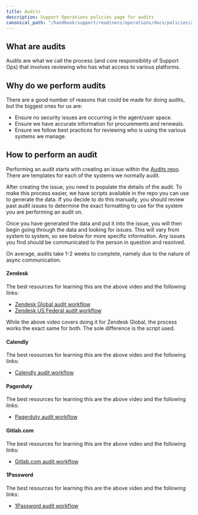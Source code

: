 ```yaml
---
title: Audits
description: Support Operations policies page for audits
canonical_path: "/handbook/support/readiness/operations/docs/policies/audits"
---
```


## What are audits

Audits are what we call the process (and core responsibility of Support Ops)
that involves reviewing who has what access to various platforms.

## Why do we perform audits

There are a good number of reasons that could be made for doing audits, but the
biggest ones for us are:

- Ensure no security issues are occurring in the agent/user space.
- Ensure we have accurate information for procurements and renewals.
- Ensure we follow best practices for reviewing who is using the various systems
  we manage.

## How to perform an audit

Performing an audit starts with creating an issue within the
[Audits repo](https://gitlab.com/gitlab-com/support/support-ops/support-ops-tools/audits).
There are templates for each of the systems we normally audit.

After creating the issue, you need to populate the details of the audit. To
make this process easier, we have scripts available in the repo you can use to
generate the data. If you decide to do this manually, you should review past
audit issues to determine the exact formatting to use for the system you are
performing an audit on.

Once you have generated the data and put it into the issue, you will then begin
going through the data and looking for issues. This will vary from system to
system, so see below for more specific information. Any issues you find should
be communicated to the person in question and resolved.

On average, audits take 1-2 weeks to complete, namely due to the nature of async
communication.

#### Zendesk

The best resources for learning this are the above video and the following
links:

- [Zendesk Global audit workflow](/handbook/support/readiness/operations/docs/policies/zendesk_global_audit)
- [Zendesk US Federal audit workflow](/handbook/support/readiness/operations/docs/policies/zendesk_us_federal_audit)

While the above video covers doing it for Zendesk Global, the process works the exact same for both. The sole difference is the script used.

#### Calendly

The best resources for learning this are the above video and the following
links:

- [Calendly audit workflow](/handbook/support/readiness/operations/docs/policies/calendly_audit)

#### Pagerduty

The best resources for learning this are the above video and the following
links:

- [Pagerduty audit workflow](/handbook/support/readiness/operations/docs/policies/pagerduty_audit)

#### Gitlab.com

The best resources for learning this are the above video and the following
links:

- [Gitlab.com audit workflow](/handbook/support/readiness/operations/docs/policies/gitlab-com_audit)

#### 1Password

The best resources for learning this are the above video and the following
links:

- [1Password audit workflow](/handbook/support/readiness/operations/docs/policies/1password_audit)

